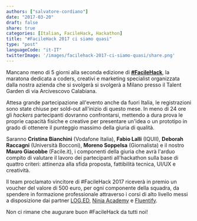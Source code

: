 ```yaml
---
authors: ["salvatore-cordiano"]
date: "2017-03-20"
draft: false
share: true
categories: [Italian, FacileHack, Hackathon]
title: "#FacileHack 2017 ci siamo quasi"
type: "post"
languageCode: "it-IT"
twitterImage: '/images/facilehack-2017-ci-siamo-quasi/share.png'
---
```

Mancano meno di 5 giorni alla seconda edizione di [**#FacileHack**](http://hackathon.facile.it/2017.html), la maratona dedicata a coders, creativi e marketing specialist organizzata dalla nostra azienda che si svolgerà si svolgerà a Milano presso il Talent Garden di via Arcivescovo Calabiana.

Attesa grande partecipazione all'evento anche da fuori Italia, le registrazioni sono state chiuse per sold-out all'inizio di questo mese. 
In meno di 24 ore gli *hackers* partecipanti dovranno confrontarsi, mettendo a dura prova le proprie capacità fisiche e creative per presentare un'idea o un prototipo in grado di ottenere il punteggio massimo della giuria di qualità.
   
Saranno **Cristina Bianchini** (Vodafone Italia), **Fabio Lalli** (IQUII), **Deborah Raccagni** (Università Bocconi), **Moreno Soppelsa** (Giornalista) e il nostro **Mauro Giacobbe** (Facile.it), i componenti della giuria che avrà l'arduo compito di valutare il lavoro dei partecipanti all'hackathon sulla base di quattro criteri: attinenza alla sfida proposta, fattibilità tecnica, UI/UX e creatività.

Il team proclamato vincitore di #FacileHack 2017 riceverà in premio un voucher del valore di 500 euro, per ogni componente della squadra, da spendere in formazione professionale attraverso i corsi di alto livello messi a disposizione dai partner [LOG.ED](https://www.enter.it/it/ecosystem/education/), [Ninja Academy](http://www.ninjacademy.it/) e [Fluentify](https://www.fluentify.com/).

Non ci rimane che augurare buon #FacileHack da tutti noi!
